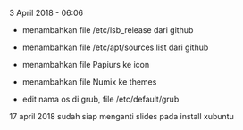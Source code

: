 3 April 2018 - 06:06
- menambahkan file /etc/lsb_release dari github
- menambahkan file /etc/apt/sources.list dari github
- menambahkan file Papiurs ke icon
- menambahkan file Numix ke themes

- edit nama os di grub, file /etc/default/grub

17 april 2018
sudah siap menganti slides pada install xubuntu

